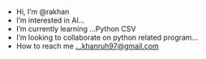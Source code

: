 -  Hi, I’m @rakhan
- I’m interested in AI...
- I’m currently learning ...Python CSV
- I’m looking to collaborate on python related program...
- How to reach me ...khanruh97@gmail.com

<!---
rakhan24/rakhan24 is a ✨ special ✨ repository because its `README.md` (this file) appears on your GitHub profile.
You can click the Preview link to take a look at your changes.
--->
